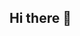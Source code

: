 ## Hi there 👋

<!--
**sanchitkaul/sanchitkaul** is a ✨ _special_ ✨ repository because its `README.md` (this file) appears on your GitHub profile.

Here are some ideas to get you started:
Sanchit Kaul 👨🏻‍💻 Software Engineer
Hi there! I'm Sanchit Kaul, a Master of Science in Computer Science student at the University of California, Davis. My journey in tech has been fueled by a passion for building robust distributed systems and developing high-performance software solutions. I have hands-on experience in full-stack development, cloud infrastructure, and performance engineering.

- 🔭 I’m currently working on ...
- 🌱 I’m currently learning ...
- 👯 I’m looking to collaborate on ...
- 🤔 I’m looking for help with ...
- 💬 Ask me about ...
- 📫 How to reach me: ...
- 😄 Pronouns: ...
- ⚡ Fun fact: ...
-->
